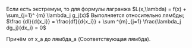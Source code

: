 Если есть экстремум, то для формулы лагранжа 
$L(x,\lambda) = f(x) + \sum_{j=1}^ {m} \lambda_j g_j(x)$ 
Выполняется относительно лямбды;
$\frac {dl}{d{x_i}} = \frac{df}{d{x_i}} + \sum ^{m}_{j=1} \frac{\lambda_j dg_j}{dx_i} = 0$

Причём от  x_a до лямбда_a (Соответствующая лямбда).